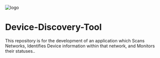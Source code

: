 ![logo](https://user-images.githubusercontent.com/65478895/161662836-0db52984-015e-42ec-9ff6-b8f20681207d.png)
# Device-Discovery-Tool
This repository is for the development of an application which Scans Networks, Identifies Device information within that network, and Monitors their statuses..

